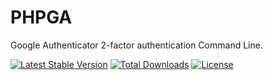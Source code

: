 # PHPGA
Google Authenticator 2-factor authentication Command Line.

[![Latest Stable Version](https://poser.pugx.org/gengxiankun/phpga/v/stable)](https://packagist.org/packages/gengxiankun/phpga)
[![Total Downloads](https://poser.pugx.org/gengxiankun/phpga/downloads)](https://packagist.org/packages/gengxiankun/phpga)
[![License](https://poser.pugx.org/gengxiankun/phpga/license)](https://packagist.org/packages/gengxiankun/phpga)
